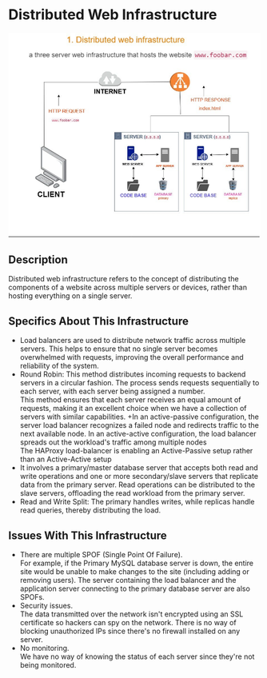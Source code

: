 # Distributed Web Infrastructure

![Image of a distributed web infrastructure](1-distributed_web_infrastructure.jpg)


## Description
Distributed web infrastructure refers to the concept of distributing the components of a website across multiple servers or devices, rather than hosting everything on a single server.

## Specifics About This Infrastructure
+ Load balancers are used to distribute network traffic across multiple servers. This helps to ensure that no single server becomes overwhelmed with requests, improving the overall performance and reliability of the system.
+ Round Robin: This method distributes incoming requests to backend servers in a circular fashion. The process sends requests sequentially to each server, with each server being assigned a number.<br>This method ensures that each server receives an equal amount of requests, making it an excellent choice when we have a collection of servers with similar capabilities.
+In an active-passive configuration, the server load balancer recognizes a failed node and redirects traffic to the next available node. In an active-active configuration, the load balancer spreads out the workload's traffic among multiple nodes <br> The HAProxy load-balancer is enabling an Active-Passive setup rather than an Active-Active setup
+ It involves a primary/master database server that accepts both read and write operations and one or more secondary/slave servers that replicate data from the primary server. Read operations can be distributed to the slave servers, offloading the read workload from the primary server.
+ Read and Write Split: The primary handles writes, while replicas handle read queries, thereby distributing the load.

## Issues With This Infrastructure
+ There are multiple SPOF (Single Point Of Failure).<br/>For example, if the Primary MySQL database server is down, the entire site would be unable to make changes to the site (including adding or removing users). The server containing the load balancer and the application server connecting to the primary database server are also SPOFs.
+ Security issues.<br/>The data transmitted over the network isn't encrypted using an SSL certificate so hackers can spy on the network. There is no way of blocking unauthorized IPs since there's no firewall installed on any server.
+ No monitoring.<br/>We have no way of knowing the status of each server since they're not being monitored.
